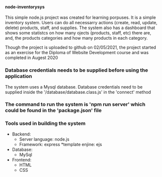 #### node-inventorysys

This simple node.js project was created for learning porpuses. 
It is a simple inventory system. Users can do all necessarry actions (create, read, update, delete) products, staff, and supplies. 
The system also has a dashboard that shows some statistcs on how many ojects (products, staff, etc) there are, and, the products categories and how many products in each category. 

Though the project is uploaded to github on 02/05/2021, the project started as an exercise for the Diploma of Website Development course and was completed in Augest 2020

### Database credentials needs to be supplied before using the application
The system uses a Mysql database. Database credentials need to be supplied inside the '/database/database.class.js' in the 'connect' method

### The command to run the system is 'npm run server' which could be found in the 'package.json' file

### Tools used in building the system
* Backend:
  * Server language: node.js
  * Framework: express
  *template enjine: ejs
* Database: 
  * MySql
* Frontend: 
  * HTML
  * CSS

